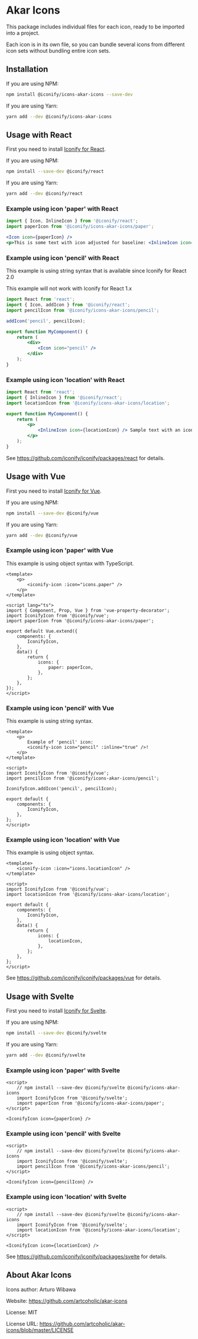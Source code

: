 # Akar Icons

This package includes individual files for each icon, ready to be imported into a project.

Each icon is in its own file, so you can bundle several icons from different icon sets without bundling entire icon sets.

## Installation

If you are using NPM:

```bash
npm install @iconify/icons-akar-icons --save-dev
```

If you are using Yarn:

```bash
yarn add --dev @iconify/icons-akar-icons
```

## Usage with React

First you need to install [Iconify for React](https://github.com/iconify/iconify/packages/react).

If you are using NPM:

```bash
npm install --save-dev @iconify/react
```

If you are using Yarn:

```bash
yarn add --dev @iconify/react
```

### Example using icon 'paper' with React

```js
import { Icon, InlineIcon } from '@iconify/react';
import paperIcon from '@iconify/icons-akar-icons/paper';
```

```jsx
<Icon icon={paperIcon} />
<p>This is some text with icon adjusted for baseline: <InlineIcon icon={paperIcon} /></p>
```

### Example using icon 'pencil' with React

This example is using string syntax that is available since Iconify for React 2.0

This example will not work with Iconify for React 1.x

```jsx
import React from 'react';
import { Icon, addIcon } from '@iconify/react';
import pencilIcon from '@iconify/icons-akar-icons/pencil';

addIcon('pencil', pencilIcon);

export function MyComponent() {
	return (
		<div>
			<Icon icon="pencil" />
		</div>
	);
}
```

### Example using icon 'location' with React

```jsx
import React from 'react';
import { InlineIcon } from '@iconify/react';
import locationIcon from '@iconify/icons-akar-icons/location';

export function MyComponent() {
	return (
		<p>
			<InlineIcon icon={locationIcon} /> Sample text with an icon.
		</p>
	);
}
```

See https://github.com/iconify/iconify/packages/react for details.

## Usage with Vue

First you need to install [Iconify for Vue](https://github.com/iconify/iconify/packages/vue).

If you are using NPM:

```bash
npm install --save-dev @iconify/vue
```

If you are using Yarn:

```bash
yarn add --dev @iconify/vue
```

### Example using icon 'paper' with Vue

This example is using object syntax with TypeScript.

```vue
<template>
	<p>
		<iconify-icon :icon="icons.paper" />
	</p>
</template>

<script lang="ts">
import { Component, Prop, Vue } from 'vue-property-decorator';
import IconifyIcon from '@iconify/vue';
import paperIcon from '@iconify/icons-akar-icons/paper';

export default Vue.extend({
	components: {
		IconifyIcon,
	},
	data() {
		return {
			icons: {
				paper: paperIcon,
			},
		};
	},
});
</script>
```

### Example using icon 'pencil' with Vue

This example is using string syntax.

```vue
<template>
	<p>
		Example of 'pencil' icon:
		<iconify-icon icon="pencil" :inline="true" />!
	</p>
</template>

<script>
import IconifyIcon from '@iconify/vue';
import pencilIcon from '@iconify/icons-akar-icons/pencil';

IconifyIcon.addIcon('pencil', pencilIcon);

export default {
	components: {
		IconifyIcon,
	},
};
</script>
```

### Example using icon 'location' with Vue

This example is using object syntax.

```vue
<template>
	<iconify-icon :icon="icons.locationIcon" />
</template>

<script>
import IconifyIcon from '@iconify/vue';
import locationIcon from '@iconify/icons-akar-icons/location';

export default {
	components: {
		IconifyIcon,
	},
	data() {
		return {
			icons: {
				locationIcon,
			},
		};
	},
};
</script>
```

See https://github.com/iconify/iconify/packages/vue for details.

## Usage with Svelte

First you need to install [Iconify for Svelte](https://github.com/iconify/iconify/packages/svelte).

If you are using NPM:

```bash
npm install --save-dev @iconify/svelte
```

If you are using Yarn:

```bash
yarn add --dev @iconify/svelte
```

### Example using icon 'paper' with Svelte

```svelte
<script>
    // npm install --save-dev @iconify/svelte @iconify/icons-akar-icons
    import IconifyIcon from '@iconify/svelte';
    import paperIcon from '@iconify/icons-akar-icons/paper';
</script>

<IconifyIcon icon={paperIcon} />
```

### Example using icon 'pencil' with Svelte

```svelte
<script>
    // npm install --save-dev @iconify/svelte @iconify/icons-akar-icons
    import IconifyIcon from '@iconify/svelte';
    import pencilIcon from '@iconify/icons-akar-icons/pencil';
</script>

<IconifyIcon icon={pencilIcon} />
```

### Example using icon 'location' with Svelte

```svelte
<script>
    // npm install --save-dev @iconify/svelte @iconify/icons-akar-icons
    import IconifyIcon from '@iconify/svelte';
    import locationIcon from '@iconify/icons-akar-icons/location';
</script>

<IconifyIcon icon={locationIcon} />
```

See https://github.com/iconify/iconify/packages/svelte for details.

## About Akar Icons

Icons author: Arturo Wibawa

Website: https://github.com/artcoholic/akar-icons

License: MIT

License URL: https://github.com/artcoholic/akar-icons/blob/master/LICENSE
